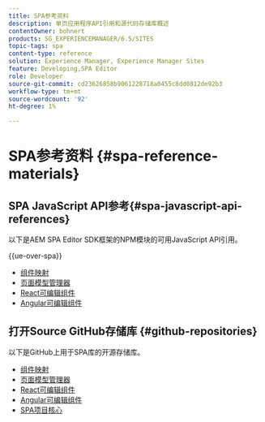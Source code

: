 ```yaml
---
title: SPA参考资料
description: 单页应用程序API引用和源代码存储库概述
contentOwner: bohnert
products: SG_EXPERIENCEMANAGER/6.5/SITES
topic-tags: spa
content-type: reference
solution: Experience Manager, Experience Manager Sites
feature: Developing,SPA Editor
role: Developer
source-git-commit: cd23626858b9061228718a0455c8dd0812de92b3
workflow-type: tm+mt
source-wordcount: '92'
ht-degree: 1%

---
```


# SPA参考资料 {#spa-reference-materials}

## SPA JavaScript API参考{#spa-javascript-api-references}

以下是AEM SPA Editor SDK框架的NPM模块的可用JavaScript API引用。

{{ue-over-spa}}

* [组件映射](https://www.npmjs.com/package/@adobe/aem-spa-component-mapping)
* [页面模型管理器](https://www.npmjs.com/package/@adobe/aem-spa-model-manager)
* [React可编辑组件](https://www.npmjs.com/package/@adobe/aem-react-editable-components)
* [Angular可编辑组件](https://www.npmjs.com/package/@adobe/aem-angular-editable-components)

## 打开Source GitHub存储库 {#github-repositories}

以下是GitHub上用于SPA库的开源存储库。

* [组件映射](https://github.com/adobe/aem-spa-component-mapping)
* [页面模型管理器](https://github.com/adobe/aem-spa-page-model-manager)
* [React可编辑组件](https://github.com/adobe/aem-react-editable-components)
* [Angular可编辑组件](https://github.com/adobe/aem-angular-editable-components)
* [SPA项目核心](https://github.com/adobe/aem-spa-project-core)
